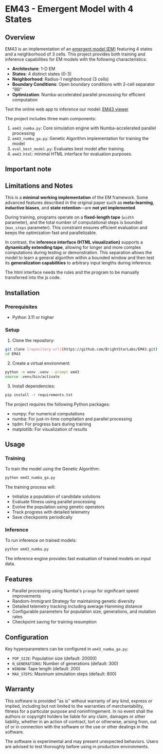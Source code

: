 # EM43 - Emergent Model with 4 States

## Overview
EM43 is an implementation of an [emergent model (EM)](https://new.researchhub.com/fund/4130/emergent-models-a-general-modeling-framework-as-an-alternative-to-neural-networks) featuring 4 states and a neighborhood of 3 cells. This project provides both training and inference capabilities for EM models with the following characteristics:

- **Architecture**: 1-D EM
- **States**: 4 distinct states (0-3)
- **Neighborhood**: Radius-1 neighborhood (3 cells)
- **Boundary Conditions**: Open boundary conditions with 2-cell separator "BB"
- **Optimization**: Numba-accelerated parallel processing for efficient computation

Test the online web app to inference our model: [EM43 viewer](https://bocchesegiacomo.github.io/em43viewer/)

The project includes three main components:
1. `em43_numba.py`: Core simulation engine with Numba-accelerated parallel processing
2. `em43_numba_ga.py`: Genetic Algorithm implementation for training the model
3. `eval_best_model.py`: Evaluates best model after training.
4. `em43.html`: minimal HTML interface for evaluation purposes.

## Important note

## Limitations and Notes

This is a **minimal working implementation** of the EM framework. Some advanced features described in the original paper such as **meta-learning**, **inductive biases**, and **state retention**—are **not yet implemented**.

During training, programs operate on a **fixed-length tape** (`width` parameter), and the total number of computational steps is bounded (`max_steps` parameter). This constraint ensures efficient evaluation and keeps the optimization fast and parallelizable.

In contrast, the **inference interface (HTML visualization)** supports a **dynamically extending tape**, allowing for longer and more complex computations during testing or demonstration. This separation allows the model to learn a general algorithm within a bounded window and then test its **generalization capabilities** to arbitrary input lengths during inference.

The html interface needs the rules and the program to be manually transferred into the js code.

## Installation

### Prerequisites
- Python 3.11 or higher 

### Setup
1. Clone the repository:
```bash
git clone [repository-url](https://github.com/BrightStarLabs/EM43.git)
cd EM43
```
2. Create a virtual environment:
```bash
python -m venv .venv --prompt em43
source .venv/bin/activate
```
3. Install dependencies:
```bash
pip install -r requirements.txt
```

The project requires the following Python packages:
- numpy: For numerical computations
- numba: For just-in-time compilation and parallel processing
- tqdm: For progress bars during training
- matplotlib: For visualization of results

## Usage

### Training
To train the model using the Genetic Algorithm:
```bash
python em43_numba_ga.py
```

The training process will:
- Initialize a population of candidate solutions
- Evaluate fitness using parallel processing
- Evolve the population using genetic operators
- Track progress with detailed telemetry
- Save checkpoints periodically

### Inference
To run inference on trained models:
```bash
python em43_numba.py
```

The inference engine provides fast evaluation of trained models on input data.

## Features
- Parallel processing using Numba's `prange` for significant speed improvements
- Random-Immigrant Strategy for maintaining genetic diversity
- Detailed telemetry tracking including average Hamming distance
- Configurable parameters for population size, generations, and mutation rates
- Checkpoint saving for training resumption

## Configuration
Key hyperparameters can be configured in `em43_numba_ga.py`:
- `POP_SIZE`: Population size (default: 20000)
- `N_GENERATIONS`: Number of generations (default: 300)
- `WINDOW`: Tape length (default: 200)
- `MAX_STEPS`: Maximum simulation steps (default: 800)


## Warranty
This software is provided "as is" without warranty of any kind, express or
implied, including but not limited to the warranties of merchantability,
fitness for a particular purpose and noninfringement. In no event shall the
authors or copyright holders be liable for any claim, damages or other
liability, whether in an action of contract, tort or otherwise, arising from,
out of or in connection with the software or the use or other dealings in the
software.

The software is experimental and may present unexpected behaviors. Users are
advised to test thoroughly before using in production environments.
